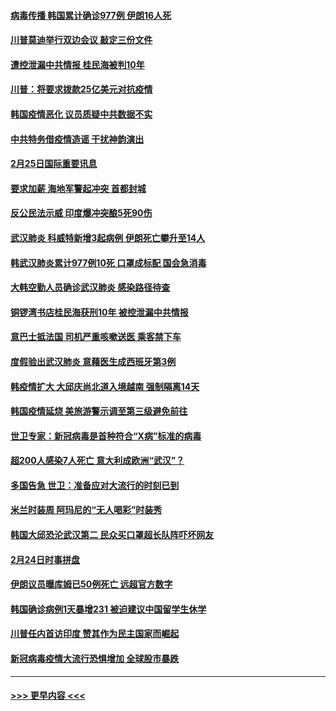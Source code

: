 #### [病毒传播 韩国累计确诊977例 伊朗16人死](../pages/prog202/a102785496.md?t=02260602) 
#### [川普莫迪举行双边会议 敲定三份文件](../pages/prog202/a102785486.md?t=02260602) 
#### [遭控泄漏中共情报 桂民海被判10年](../pages/prog202/a102785499.md?t=02260602) 
#### [川普：将要求拨款25亿美元对抗疫情](../pages/prog202/a102785490.md?t=02260602) 
#### [韩国疫情恶化 议员质疑中共数据不实](../pages/prog202/a102785460.md?t=02260602) 
#### [中共特务借疫情造谣 干扰神韵演出](../pages/prog202/a102785446.md?t=02260602) 
#### [2月25日国际重要讯息](../pages/prog202/a102785315.md?t=02260602) 
#### [要求加薪 海地军警起冲突 首都封城](../pages/prog202/a102785256.md?t=02260602) 
#### [反公民法示威 印度爆冲突酿5死90伤](../pages/prog202/a102785244.md?t=02260602) 
#### [武汉肺炎 科威特新增3起病例 伊朗死亡攀升至14人](../pages/prog202/a102785229.md?t=02260602) 
#### [韩武汉肺炎累计977例10死 口罩成标配 国会急消毒](../pages/prog202/a102784917.md?t=02260602) 
#### [大韩空勤人员确诊武汉肺炎 感染路径待查](../pages/prog202/a102785145.md?t=02260602) 
#### [铜锣湾书店桂民海获刑10年 被控泄漏中共情报](../pages/prog202/a102785088.md?t=02260602) 
#### [意巴士抵法国 司机严重咳嗽送医 乘客禁下车](../pages/prog202/a102785016.md?t=02260602) 
#### [度假验出武汉肺炎 意藉医生成西班牙第3例](../pages/prog202/a102785005.md?t=02260602) 
#### [韩疫情扩大 大邱庆尚北道入境越南 强制隔离14天](../pages/prog202/a102784992.md?t=02260602) 
#### [韩国疫情延烧 美旅游警示调至第三级避免前往](../pages/prog202/a102784949.md?t=02260602) 
#### [世卫专家：新冠病毒是首种符合“X病”标准的病毒](../pages/prog202/a102784702.md?t=02260602) 
#### [超200人感染7人死亡 意大利成欧洲“武汉”？](../pages/prog202/a102784822.md?t=02260602) 
#### [多国告急 世卫：准备应对大流行的时刻已到](../pages/prog202/a102784810.md?t=02260602) 
#### [米兰时装周 阿玛尼的“无人喝彩”时装秀](../pages/prog202/a102784750.md?t=02260602) 
#### [韩国大邱恐沦武汉第二 民众买口罩超长队阵吓坏网友](../pages/prog202/a102784714.md?t=02260602) 
#### [2月24日时事拼盘](../pages/prog202/a102784745.md?t=02260602) 
#### [伊朗议员曝库姆已50例死亡 远超官方数字](../pages/prog202/a102784656.md?t=02260602) 
#### [韩国确诊病例1天暴增231 被迫建议中国留学生休学](../pages/prog202/a102784629.md?t=02260602) 
#### [川普任内首访印度 赞其作为民主国家而崛起](../pages/prog202/a102784631.md?t=02260602) 
#### [新冠病毒疫情大流行恐惧增加 全球股市暴跌](../pages/prog202/a102784603.md?t=02260602) 

----
#### [ >>> 更早内容 <<< ](../indexes/prog202-earlier.md)
